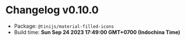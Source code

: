 # Changelog v0.10.0

- Package: `@tinijs/material-filled-icons`
- Build time: **Sun Sep 24 2023 17:49:00 GMT+0700 (Indochina Time)**

